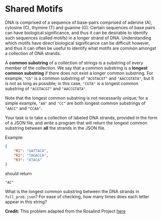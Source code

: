 # Shared Motifs

DNA is comprised of a sequence of base-pairs comprised of adenine (A), cytosine (C), thymine (T) and guanine (G). Certain sequences of base pairs can have biological significance, and thus it can be desirable to identify such sequences (called motifs) in a longer strand of DNA. Understanding which motifs have direct biological significance can be difficult however, and thus it can often be useful to identify what motifs are common amongst a collection of DNA strands.

A **common substring** of a collection of strings is a substring of every member of the collection. We say that a common substring is a **longest common substring** if there does not exist a longer common substring. For example, `"CG"` is a common substring of `"ACGTACGT"` and `"AACCGTATA"`, but it is not as long as possible; in this case, `"CGTA"` is a longest common substring of `"ACGTACGT"` and `"AACCGTATA"`.

Note that the longest common substring is not necessarily unique; for a simple example, `"AA"` and `"CC"` are both longest common substrings of `"AACC"` and `"CCAA"`.

Your task is to take a collection of labeled DNA strands, provided in the form of a JSON file, and write a program that will return the longest common substring between **all** the strands in the JSON file.

Example:
```json
{
    "R1": "GATTACA",
    "R2": "TAGACCA",
    "R3": "ATACA"
}
```
should return
```
"AC"
```

What is the longest common substring between the DNA strands in `full_prob.json`? For ease of checking, how many times does each letter appear in this string?






**Credit:** This problem adapted from the Rosalind Project [here](https://rosalind.info/)
